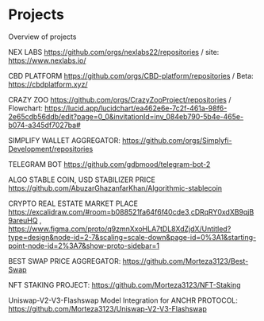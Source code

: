 # Projects
Overview of projects

NEX LABS
https://github.com/orgs/nexlabs22/repositories / site: https://www.nexlabs.io/

CBD PLATFORM 
https://github.com/orgs/CBD-platform/repositories / Beta: https://cbdplatform.xyz/

CRAZY ZOO
https://github.com/orgs/CrazyZooProject/repositories /
Flowchart: https://lucid.app/lucidchart/ea462e6e-7c2f-461a-98f6-2e65cdb56ddb/edit?page=0_0&invitationId=inv_084eb790-5b4e-465e-b074-a345df7027ba#

SIMPLIFY WALLET AGGREGATOR: 
https://github.com/orgs/Simplyfi-Development/repositories


TELEGRAM BOT
https://github.com/gdbmood/telegram-bot-2

ALGO STABLE COIN, USD STABILIZER PRICE
https://github.com/AbuzarGhazanfarKhan/Algorithmic-stablecoin

CRYPTO REAL ESTATE MARKET PLACE
https://excalidraw.com/#room=b088521fa64f6f40cde3,cDRqRY0xdXB9qjB9areuHQ , 
https://www.figma.com/proto/q9zmnXxoHLA7tDL8XdZjdX/Untitled?type=design&node-id=2-7&scaling=scale-down&page-id=0%3A1&starting-point-node-id=2%3A7&show-proto-sidebar=1

BEST SWAP PRICE AGGREGATOR: https://github.com/Morteza3123/Best-Swap

NFT STAKING PROJECT: https://github.com/Morteza3123/NFT-Staking

Uniswap-V2-V3-Flashswap Model Integration for ANCHR PROTOCOL: https://github.com/Morteza3123/Uniswap-V2-V3-Flashswap




